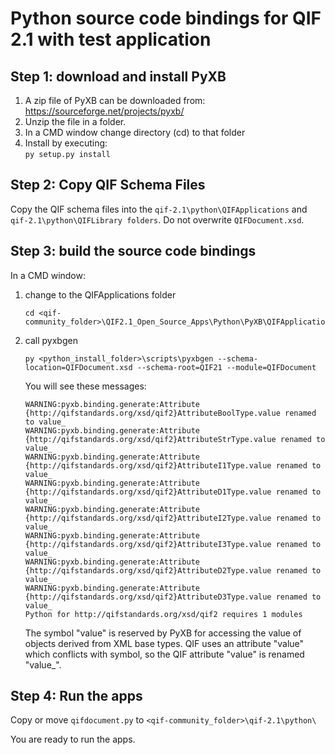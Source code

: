 # Python source code bindings for QIF 2.1 with test application

## Step 1: download and install PyXB

1. A zip file of PyXB can be downloaded from: <https://sourceforge.net/projects/pyxb/>
2. Unzip the file in a folder.
3. In a CMD window change directory (cd) to that folder
4. Install by executing:  
   `py setup.py install`

## Step 2: Copy QIF Schema Files

Copy the QIF schema files into the `qif-2.1\python\QIFApplications` and `qif-2.1\python\QIFLibrary folders`. Do not overwrite `QIFDocument.xsd`.

## Step 3: build the source code bindings

In a CMD window:

1. change to the QIFApplications folder  
   ```
   cd <qif-community_folder>\QIF2.1_Open_Source_Apps\Python\PyXB\QIFApplications
   ```
2. call pyxbgen  
   ```
   py <python_install_folder>\scripts\pyxbgen --schema-location=QIFDocument.xsd --schema-root=QIF21 --module=QIFDocument
   ```

   You will see these messages:
   
   ```
   WARNING:pyxb.binding.generate:Attribute {http://qifstandards.org/xsd/qif2}AttributeBoolType.value renamed to value_
   WARNING:pyxb.binding.generate:Attribute {http://qifstandards.org/xsd/qif2}AttributeStrType.value renamed to value_
   WARNING:pyxb.binding.generate:Attribute {http://qifstandards.org/xsd/qif2}AttributeI1Type.value renamed to value_
   WARNING:pyxb.binding.generate:Attribute {http://qifstandards.org/xsd/qif2}AttributeD1Type.value renamed to value_
   WARNING:pyxb.binding.generate:Attribute {http://qifstandards.org/xsd/qif2}AttributeI2Type.value renamed to value_
   WARNING:pyxb.binding.generate:Attribute {http://qifstandards.org/xsd/qif2}AttributeI3Type.value renamed to value_
   WARNING:pyxb.binding.generate:Attribute {http://qifstandards.org/xsd/qif2}AttributeD2Type.value renamed to value_
   WARNING:pyxb.binding.generate:Attribute {http://qifstandards.org/xsd/qif2}AttributeD3Type.value renamed to value_
   Python for http://qifstandards.org/xsd/qif2 requires 1 modules
   ```

   The symbol "value" is reserved by PyXB for accessing the value of objects derived from XML base types. QIF uses an attribute "value" which conflicts with symbol, so the QIF attribute "value" is renamed "value_".

## Step 4: Run the apps

Copy or move `qifdocument.py` to `<qif-community_folder>\qif-2.1\python\`

You are ready to run the apps.